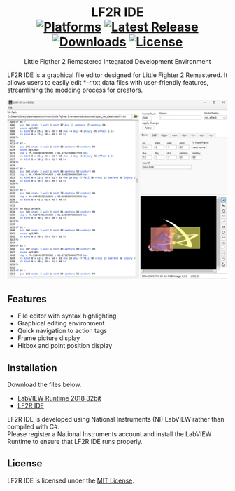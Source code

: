 <div align="center">
 
LF2R IDE  
[![Platforms](https://img.shields.io/badge/platform-windows-blue)](https://github.com/Eremes1641/LF2R-IDE/releases) 
[![Latest Release](https://img.shields.io/github/v/release/Eremes1641/LF2R-IDE)](https://github.com/Eremes1641/LF2R-IDE/releases/latest) 
[![Downloads](https://img.shields.io/github/downloads/Eremes1641/LF2R-IDE/total)](https://github.com/Eremes1641/LF2R-IDE/releases) 
[![License](https://img.shields.io/github/license/Eremes1641/LF2R-IDE)](https://github.com/Eremes1641/LF2R-IDE/blob/main/LICENSE)
==============================================================
Little Figther 2 Remastered Integrated Development Environment
</div>

LF2R IDE is a graphical file editor designed for Little Fighter 2 Remastered. It allows users to easily edit *-r.txt data files with user-friendly features, streamlining the modding process for creators.

![Screenshot](Screenshot.png)

Features
--------------------------------------------------------------
- File editor with syntax highlighting
- Graphical editing environment
- Quick navigation to action tags
- Frame picture display
- Hitbox and point position display

Installation
--------------------------------------------------------------
Download the files below.
- [LabVIEW Runtime 2018 32bit](https://www.ni.com/zh-tw/support/downloads/software-products/download.labview-runtime.html?srsltid=AfmBOoo1Wfdol8T-3dQPaSJJE2lkCwq9QZ1iU7SQM5-eRnTu3_e9dYs8#359578)  
- [LF2R IDE](https://github.com/Eremes1641/LF2R-IDE/releases)  

LF2R IDE is developed using National Instruments (NI) LabVIEW rather than compiled with C#.  
Please register a National Instruments account and install the LabVIEW Runtime to ensure that LF2R IDE runs properly.

License
--------------------------------------------------------------
LF2R IDE is licensed under the [MIT License](https://github.com/Eremes1641/LF2R-IDE/blob/main/LICENSE).
